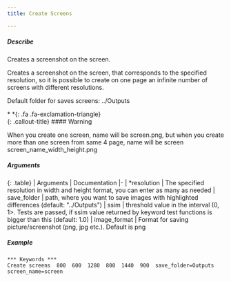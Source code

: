 ```yaml
---
title: Create Screens

---
```

##### Describe
Creates a screenshot on the screen.

Creates a screenshot on the screen, that corresponds to the specified resolution, so it is possible to create on one
page an infinite number of screens with different resolutions.

Default folder for saves screens: ../Outputs

<div class="callout-block callout-danger"><div class="icon-holder">*&nbsp;*{: .fa .fa-exclamation-triangle}
</div><div class="content">
{: .callout-title}
#### Warning

When you create one screen, name will be screen.png, but when you create more than one screen from same 4
page, name will be screen screen_name_width_height.png

</div></div>



##### Arguments

<div class="table-responsive">

{: .table}
| Arguments | Documentation
|-
| *resolution | The specified resolution in width and height format, you can enter as many as needed
| save_folder | path, where you want to save images with highlighted differences (default: "../Outputs")
| ssim | threshold value in the interval (0, 1>. Tests are passed, if ssim value returned by keyword test functions is bigger than this (default: 1.0)
| image_format | Format for saving picture/screenshot (png, jpg etc.). Default is png

</div>

##### Example
```robotframework
*** Keywords ***
Create screens  800  600  1280  800  1440  900  save_folder=Outputs  screen_name=screen
```
